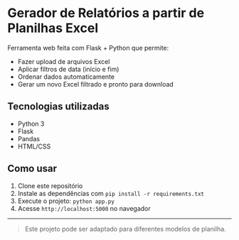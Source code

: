 # Gerador de Relatórios a partir de Planilhas Excel

Ferramenta web feita com Flask + Python que permite:

- Fazer upload de arquivos Excel  
- Aplicar filtros de data (início e fim)  
- Ordenar dados automaticamente  
- Gerar um novo Excel filtrado e pronto para download

## Tecnologias utilizadas
- Python 3
- Flask
- Pandas
- HTML/CSS

## Como usar

1. Clone este repositório
2. Instale as dependências com `pip install -r requirements.txt`
3. Execute o projeto: `python app.py`
4. Acesse `http://localhost:5000` no navegador

---
> Este projeto pode ser adaptado para diferentes modelos de planilha.
